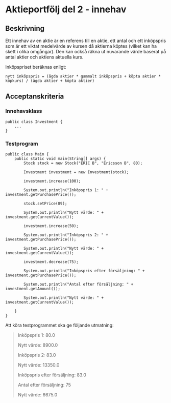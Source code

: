 # Aktieportfölj del 2 - innehav

## Beskrivning

Ett innehav av en aktie är en referens till en aktie, ett antal och ett inköpspris som är ett viktat medelvärde av kursen då aktierna köptes (vilket kan ha skett i olika omgångar). Den kan också räkna ut nuvarande värde baserat på antal aktier och aktiens aktuella kurs.

Inköpspriset beräknas enligt:

	nytt inköpspris = (ägda aktier * gammalt inköpspris + köpta aktier * köpkurs) / (ägda aktier + köpta aktier)

## Acceptanskriteria

### Innehavsklass

	public class Investment {
		...
	}

### Testprogram

	public class Main {
		public static void main(String[] args) {
			Stock stock = new Stock("ERIC B", "Ericsson B", 80);

			Investment investment = new Investment(stock);

			investment.increase(100);

			System.out.println("Inköpspris 1: " + investment.getPurchasePrice());

			stock.setPrice(89);

			System.out.println("Nytt värde: " + investment.getCurrentValue());

			investment.increase(50);

			System.out.println("Inköpspris 2: " + investment.getPurchasePrice());

			System.out.println("Nytt värde: " + investment.getCurrentValue());

			investment.decrease(75);

			System.out.println("Inköpspris efter försäljning: " + investment.getPurchasePrice());

			System.out.println("Antal efter försäljning: " + investment.getAmount());

			System.out.println("Nytt värde: " + investment.getCurrentValue());

		}
	}

Att köra testprogrammet ska ge följande utmatning:

> Inköpspris 1: 80.0
>
> Nytt värde: 8900.0
>
> Inköpspris 2: 83.0
>
> Nytt värde: 13350.0
>
> Inköpspris efter försäljning: 83.0
>
> Antal efter försäljning: 75
>
> Nytt värde: 6675.0



